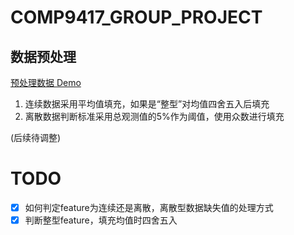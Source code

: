 # COMP9417_GROUP_PROJECT

## 数据预处理

[预处理数据 Demo](preprocessing.ipynb)

1. 连续数据采用平均值填充，如果是“整型”对均值四舍五入后填充
2. 离散数据判断标准采用总观测值的5%作为阈值，使用众数进行填充

(后续待调整)

# TODO

- [x] 如何判定feature为连续还是离散，离散型数据缺失值的处理方式
- [x] 判断整型feature，填充均值时四舍五入